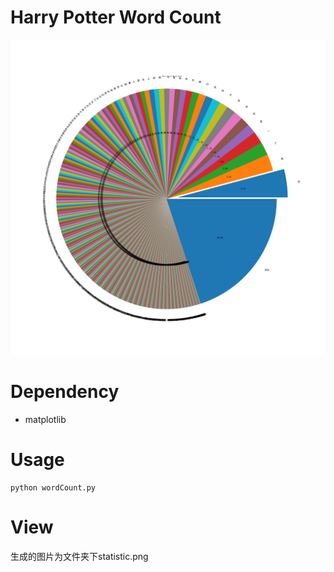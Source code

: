 # Harry Potter Word Count

![](statistic.png)

# Dependency

- matplotlib

# Usage 

    python wordCount.py

# View

生成的图片为文件夹下statistic.png